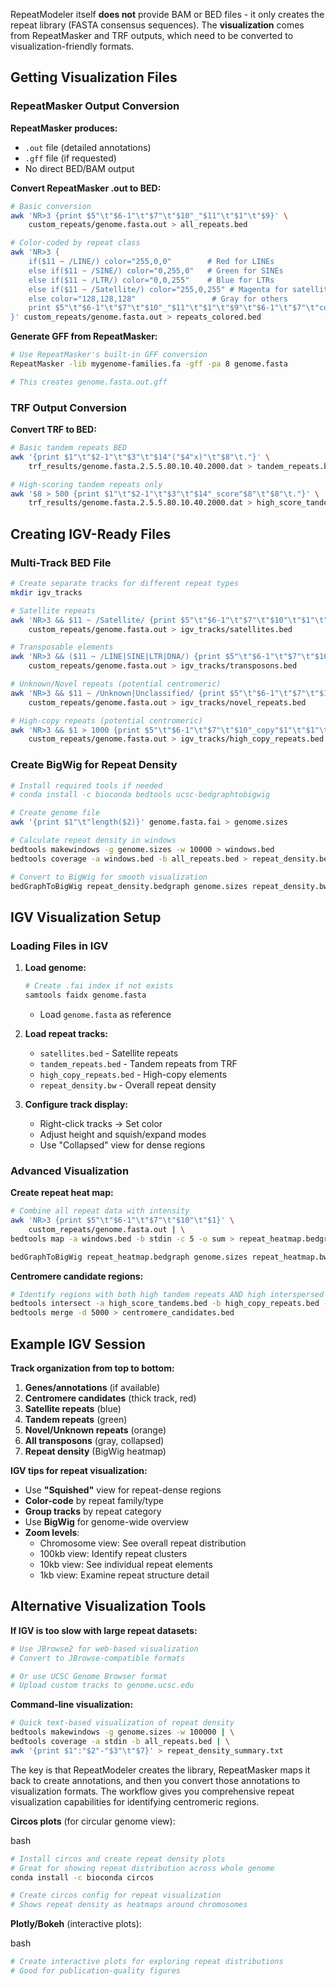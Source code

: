 RepeatModeler itself **does not** provide BAM or BED files - it only creates the repeat library (FASTA consensus sequences). The **visualization** comes from RepeatMasker and TRF outputs, which need to be converted to visualization-friendly formats.

## Getting Visualization Files

### **RepeatMasker Output Conversion**

**RepeatMasker produces:**

- `.out` file (detailed annotations)
- `.gff` file (if requested)
- No direct BED/BAM output

**Convert RepeatMasker .out to BED:**

```bash
# Basic conversion
awk 'NR>3 {print $5"\t"$6-1"\t"$7"\t"$10"_"$11"\t"$1"\t"$9}' \
    custom_repeats/genome.fasta.out > all_repeats.bed

# Color-coded by repeat class
awk 'NR>3 {
    if($11 ~ /LINE/) color="255,0,0"        # Red for LINEs
    else if($11 ~ /SINE/) color="0,255,0"   # Green for SINEs  
    else if($11 ~ /LTR/) color="0,0,255"    # Blue for LTRs
    else if($11 ~ /Satellite/) color="255,0,255" # Magenta for satellites
    else color="128,128,128"                 # Gray for others
    print $5"\t"$6-1"\t"$7"\t"$10"_"$11"\t"$1"\t"$9"\t"$6-1"\t"$7"\t"color
}' custom_repeats/genome.fasta.out > repeats_colored.bed
```

**Generate GFF from RepeatMasker:**

```bash
# Use RepeatMasker's built-in GFF conversion
RepeatMasker -lib mygenome-families.fa -gff -pa 8 genome.fasta

# This creates genome.fasta.out.gff
```

### **TRF Output Conversion**

**Convert TRF to BED:**

```bash
# Basic tandem repeats BED
awk '{print $1"\t"$2-1"\t"$3"\t"$14"("$4"x)"\t"$8"\t."}' \
    trf_results/genome.fasta.2.5.5.80.10.40.2000.dat > tandem_repeats.bed

# High-scoring tandem repeats only
awk '$8 > 500 {print $1"\t"$2-1"\t"$3"\t"$14"_score"$8"\t"$8"\t."}' \
    trf_results/genome.fasta.2.5.5.80.10.40.2000.dat > high_score_tandems.bed
```

## Creating IGV-Ready Files

### **Multi-Track BED File**

```bash
# Create separate tracks for different repeat types
mkdir igv_tracks

# Satellite repeats
awk 'NR>3 && $11 ~ /Satellite/ {print $5"\t"$6-1"\t"$7"\t"$10"\t"$1"\t"$9}' \
    custom_repeats/genome.fasta.out > igv_tracks/satellites.bed

# Transposable elements  
awk 'NR>3 && ($11 ~ /LINE|SINE|LTR|DNA/) {print $5"\t"$6-1"\t"$7"\t"$10"\t"$1"\t"$9}' \
    custom_repeats/genome.fasta.out > igv_tracks/transposons.bed

# Unknown/Novel repeats (potential centromeric)
awk 'NR>3 && $11 ~ /Unknown|Unclassified/ {print $5"\t"$6-1"\t"$7"\t"$10"\t"$1"\t"$9}' \
    custom_repeats/genome.fasta.out > igv_tracks/novel_repeats.bed

# High-copy repeats (potential centromeric)
awk 'NR>3 && $1 > 1000 {print $5"\t"$6-1"\t"$7"\t"$10"_copy"$1"\t"$1"\t"$9}' \
    custom_repeats/genome.fasta.out > igv_tracks/high_copy_repeats.bed
```

### **Create BigWig for Repeat Density**

```bash
# Install required tools if needed
# conda install -c bioconda bedtools ucsc-bedgraphtobigwig

# Create genome file
awk '{print $1"\t"length($2)}' genome.fasta.fai > genome.sizes

# Calculate repeat density in windows
bedtools makewindows -g genome.sizes -w 10000 > windows.bed
bedtools coverage -a windows.bed -b all_repeats.bed > repeat_density.bedgraph

# Convert to BigWig for smooth visualization
bedGraphToBigWig repeat_density.bedgraph genome.sizes repeat_density.bw
```

## IGV Visualization Setup

### **Loading Files in IGV**

1. **Load genome:**
    
    ```bash
    # Create .fai index if not exists
    samtools faidx genome.fasta
    ```
    
    - Load `genome.fasta` as reference
2. **Load repeat tracks:**
    
    - `satellites.bed` - Satellite repeats
    - `tandem_repeats.bed` - Tandem repeats from TRF
    - `high_copy_repeats.bed` - High-copy elements
    - `repeat_density.bw` - Overall repeat density
3. **Configure track display:**
    
    - Right-click tracks → Set color
    - Adjust height and squish/expand modes
    - Use "Collapsed" view for dense regions

### **Advanced Visualization**

**Create repeat heat map:**

```bash
# Combine all repeat data with intensity
awk 'NR>3 {print $5"\t"$6-1"\t"$7"\t"$10"\t"$1}' \
    custom_repeats/genome.fasta.out | \
bedtools map -a windows.bed -b stdin -c 5 -o sum > repeat_heatmap.bedgraph

bedGraphToBigWig repeat_heatmap.bedgraph genome.sizes repeat_heatmap.bw
```

**Centromere candidate regions:**

```bash
# Identify regions with both high tandem repeats AND high interspersed repeats
bedtools intersect -a high_score_tandems.bed -b high_copy_repeats.bed -wa -wb | \
bedtools merge -d 5000 > centromere_candidates.bed
```

## Example IGV Session

**Track organization from top to bottom:**

1. **Genes/annotations** (if available)
2. **Centromere candidates** (thick track, red)
3. **Satellite repeats** (blue)
4. **Tandem repeats** (green)
5. **Novel/Unknown repeats** (orange)
6. **All transposons** (gray, collapsed)
7. **Repeat density** (BigWig heatmap)

**IGV tips for repeat visualization:**

- Use **"Squished"** view for repeat-dense regions
- **Color-code** by repeat family/type
- **Group tracks** by repeat category
- Use **BigWig** for genome-wide overview
- **Zoom levels**:
    - Chromosome view: See overall repeat distribution
    - 100kb view: Identify repeat clusters
    - 10kb view: See individual repeat elements
    - 1kb view: Examine repeat structure detail

## Alternative Visualization Tools

**If IGV is too slow with large repeat datasets:**

```bash
# Use JBrowse2 for web-based visualization
# Convert to JBrowse-compatible formats

# Or use UCSC Genome Browser format
# Upload custom tracks to genome.ucsc.edu
```

**Command-line visualization:**

```bash
# Quick text-based visualization of repeat density
bedtools makewindows -g genome.sizes -w 100000 | \
bedtools coverage -a stdin -b all_repeats.bed | \
awk '{print $1":"$2"-"$3"\t"$7}' > repeat_density_summary.txt
```

The key is that RepeatModeler creates the library, RepeatMasker maps it back to create annotations, and then you convert those annotations to visualization formats. The workflow gives you comprehensive repeat visualization capabilities for identifying centromeric regions.

**Circos plots** (for circular genome view):

bash

```bash
# Install circos and create repeat density plots
# Great for showing repeat distribution across whole genome
conda install -c bioconda circos

# Create circos config for repeat visualization
# Shows repeat density as heatmaps around chromosomes
```

**Plotly/Bokeh** (interactive plots):

bash

```bash
# Create interactive plots for exploring repeat distributions
# Good for publication-quality figures
```
